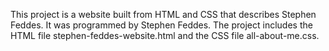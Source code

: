 This project is a website built from HTML and CSS that describes Stephen Feddes. It was programmed by Stephen Feddes.
The project includes the HTML file stephen-feddes-website.html and the CSS file all-about-me.css.
